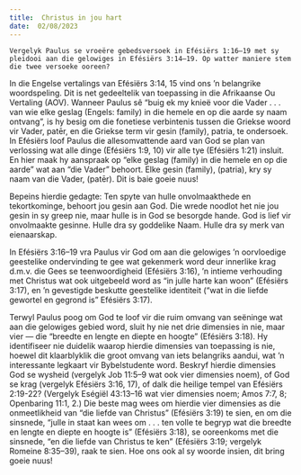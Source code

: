 ```yaml
---
title:  Christus in jou hart
date:  02/08/2023
---
```


`Vergelyk Paulus se vroeëre gebedsversoek in Efésiërs 1:16–19 met sy pleidooi aan die gelowiges in Efésiërs 3:14–19. Op watter maniere stem die twee versoeke ooreen?`

In die Engelse vertalings van Efésiërs 3:14, 15 vind ons ’n belangrike woordspeling.  Dit is net gedeeltelik van toepassing in die Afrikaanse Ou Vertaling (AOV). Wanneer Paulus sê “buig ek my knieë voor die Vader . . . van wie elke geslag (Engels: family) in die hemele en op die aarde sy naam ontvang”, is hy besig om die fonetiese verbintenis tussen die Griekse woord vir Vader, patēr, en die Griekse term vir gesin (family), patria, te ondersoek. In Efésiërs loof Paulus die allesomvattende aard van God se plan van verlossing wat alle dinge (Efésiërs 1:9, 10) vir alle tye (Efésiërs 1:21) insluit. En hier maak hy aanspraak op “elke geslag (family) in die hemele en op die aarde” wat aan “die Vader” behoort.  Elke gesin (family), (patria), kry sy naam van die Vader, (patēr). Dit is baie goeie nuus!

Bepeins hierdie gedagte: Ten spyte van hulle onvolmaakthede en tekortkominge, behoort jou gesin aan God. Die wrede noodlot het nie jou gesin in sy greep nie, maar hulle is in God se besorgde hande. God is lief vir onvolmaakte gesinne. Hulle dra sy goddelike Naam.  Hulle dra sy merk van eienaarskap.

In Efésiërs 3:16–19 vra Paulus vir God om aan die gelowiges ’n oorvloedige geestelike ondervinding te gee wat gekenmerk word deur innerlike krag d.m.v. die Gees se teenwoordigheid (Efésiërs 3:16), ’n intieme verhouding met Christus wat ook uitgebeeld word as “in julle harte kan woon” (Efésiërs 3:17), en ’n gevestigde beskutte geestelike identiteit (“wat in die liefde gewortel en gegrond is” Efésiërs 3:17).

Terwyl Paulus poog om God te loof vir die ruim omvang van seëninge wat aan die gelowiges gebied word, sluit hy nie net drie dimensies in nie, maar vier — die “breedte en lengte en diepte en hoogte” (Efésiërs 3:18).  Hy identifiseer nie duidelik waarop hierdie dimensies van toepassing is nie, hoewel dit klaarblyklik die groot omvang van iets belangriks aandui, wat ’n interessante legkaart vir Bybelstudente word.  Beskryf hierdie dimensies God se wysheid (vergelyk Job 11:5–9 wat ook vier dimensies noem), of God se krag (vergelyk Efésiërs 3:16, 17), of dalk die heilige tempel van Efésiërs 2:19-22?  (Vergelyk Eségiël 43:13–16 wat vier dimensies noem;  Amos 7:7, 8;  Openbaring 11:1, 2.) Die beste mag wees om hierdie vier dimensies as die onmeetlikheid van “die liefde van Christus” (Efésiërs 3:19) te sien, en om die sinsnede, “julle in staat kan wees om . . . ten volle te begryp wat die breedte en lengte en diepte en hoogte is” (Efésiërs 3:18), se ooreenkoms met die sinsnede, “en die liefde van Christus te ken” (Efésiërs 3:19;  vergelyk Romeine 8:35–39), raak te sien.  Hoe ons ook al sy woorde insien, dit bring goeie nuus!
